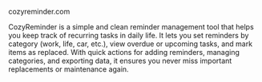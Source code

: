 cozyreminder.com


CozyReminder is a simple and clean reminder management tool that helps you keep track of recurring tasks in daily life. It lets you set reminders by category (work, life, car, etc.), view overdue or upcoming tasks, and mark items as replaced. With quick actions for adding reminders, managing categories, and exporting data, it ensures you never miss important replacements or maintenance again.
